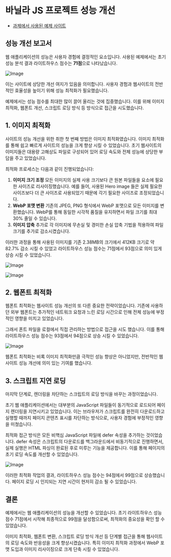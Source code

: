 # 바닐라 JS 프로젝트 성능 개선

- [과제에서 사용된 예제 사이트](https://hanghae-4th-4-2.web.app/)

## 성능 개선 보고서

웹 애플리케이션의 성능은 사용자 경험에 결정적인 요소입니다. 사용된 예제에서는 초기 성능 분석 결과 라이트하우스 점수는 **71점**으로 나타났습니다.

![Image](https://github.com/user-attachments/assets/d557c3a7-cbcd-4b38-9407-ae4a62888ae1)

이는 사이트에 상당한 개선 여지가 있음을 의미합니다. 사용자 경험과 웹사이트의 전반적인 효율성을 높이기 위해 성능 최적화가 필요했습니다.

예제에서는 성능 점수를 최대한 많이 끌어 올리는 것에 집중했습니다. 이를 위해 이미지 최적화, 웹폰트 개선, 스크립트 로딩 방식 등 방식으로 접근을 시도했습니다.

## 1. 이미지 최적화

사이트의 성능 개선을 위한 취한 첫 번째 방법은 이미지 최적화였습니다. 이미지 최적화를 통해 쉽고 빠르게 사이트의 성능을 크게 향상 시킬 수 있었습니다. 초기 웹사이트의 이미지들은 대용량 고해상도 파일로 구성되어 있어 로딩 속도와 전체 성능에 상당한 부담을 주고 있었습니다.

최적화 프로세스는 다음과 같이 진행되었습니다:

1. **이미지 크기 조정**
   모든 이미지의 실제 사용 크기보다 큰 원본 파일들을 요소에 필요한 사이즈로 리사이징했습니다. 예를 들어, 사용된 Hero image 들은 실제 필요한 사이즈보다 더 큰 사이즈로 사용되었기 때문에 각기 필요한 사이즈로 조정되었습니다.
2. **WebP 포맷 변환**
   기존의 JPEG, PNG 형식에서 WebP 포맷으로 모든 이미지를 변환했습니다. WebP를 통해 동일한 시각적 품질을 유지하면서 파일 크기를 최대 30% 줄일 수 있습니다.
3. **이미지 압축**
   추가로 각 이미지에 무손실 및 경미한 손실 압축 기법을 적용하여 파일 크기를 추가로 감소시켰습니다.

이러한 과정을 통해 사용된 이미지를 기존 2.38MB의 크기에서 412KB 크기로 약 82.7% 감소 시킬 수 있었고 라이트하우스 성능 점수는 71점에서 93점으로 의미 있게 상승 시킬 수 있었습니다.

![Image](https://github.com/user-attachments/assets/bdfc8118-b061-41f1-ba5a-1bc697d13645)

![Image](https://github.com/user-attachments/assets/fc72d11b-b4a7-4bde-9f78-213431d7cf15)

## 2. 웹폰트 최적화

웹폰트 최적화는 웹사이트 성능 개선의 또 다른 중요한 전략이었습니다. 기존에 사용하던 외부 웹폰트는 추가적인 네트워크 요청과 느린 로딩 시간으로 인해 전체 성능에 부정적인 영향을 미치고 있었습니다.

그래서 폰트 파일을 로컬에서 직접 관리하는 방법으로 접근을 시도 했습니다. 이를 통해 라이트하우스 성능 점수는 93점에서 94점으로 상승 시킬 수 있었습니다.

![Image](https://github.com/user-attachments/assets/97a927b5-a9c3-40df-91e4-12020f8558c7)

웹폰트 최적화는 비록 이미지 최적화만큼 극적인 성능 향상은 아니었지만, 전반적인 웹사이트 성능 개선에 의미 있는 기여를 했습니다.

## 3. 스크립트 지연 로딩

마지막 단계로, 렌더링을 차단하는 스크립트의 로딩 방식을 바꾸는 과정이었습니다.

초기 웹 애플리케이션에서는 대부분의 JavaScript 파일들이 동기적으로 로드되어 페이지 렌더링을 지연시키고 있었습니다. 이는 브라우저가 스크립트를 완전히 다운로드하고 실행할 때까지 페이지 콘텐츠 표시를 차단하는 방식으로, 사용자 경험에 부정적인 영향을 미쳤습니다.

최적화 접근 방식은 모든 비핵심 JavaScript 파일에 defer 속성을 추가하는 것이었습니다. defer 속성은 스크립트의 다운로드를 백그라운드에서 비동기적으로 진행하면서, 실제 실행은 HTML 파싱이 완료된 후로 미루는 기능을 제공합니다. 이를 통해 페이지의 초기 로딩 속도를 개선할 수 있었습니다.

![Image](https://github.com/user-attachments/assets/80f03ec3-d5cf-4575-8f6f-8fca20646d30)

이러한 최적화 작업의 결과, 라이트하우스 성능 점수는 94점에서 99점으로 상승했습니다. 페이지 로딩 시 인지되는 지연 시간이 현저히 감소 될 수 있었습니다.

## 결론

예제에서는 웹 애플리케이션의 성능을 개선할 수 있었습니다. 초기 라이트하우스 성능 점수 71점에서 시작해 최종적으로 99점을 달성함으로써, 최적화의 중요성을 확인 할 수 있었습니다.

이미지 최적화, 웹폰트 변환, 스크립트 로딩 방식 개선 등 단계별 접근을 통해 웹사이트의 로딩 속도와 반응성을 크게 향상시켰습니다. 특히 이미지 최적화 과정에서 WebP 포맷 도입과 이미지 리사이징으로 크게 단축 시킬 수 있었습니다.

